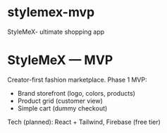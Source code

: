 # stylemex-mvp
StyleMeX- ultimate shopping app
# StyleMeX — MVP
Creator-first fashion marketplace. Phase 1 MVP:
- Brand storefront (logo, colors, products)
- Product grid (customer view)
- Simple cart (dummy checkout)

Tech (planned): React + Tailwind, Firebase (free tier)

